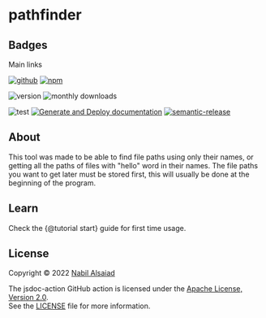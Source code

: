 # pathfinder

## Badges

Main links

[![github](https://img.shields.io/badge/DisQada/pathfinder-000000?logo=github&logoColor=white)](https://www.github.com/DisQada/pathfinder)
[![npm](https://img.shields.io/badge/@disqada/pathfinder-CB3837?logo=npm&logoColor=white)](https://www.npmjs.com/package/@disqada/pathfinder)

![version](https://img.shields.io/npm/v/@disqada/pathfinder.svg?label=latest&logo=npm)
![monthly downloads](https://img.shields.io/npm/dm/@disqada/pathfinder.svg?logo=npm)

![test](https://github.com/DisQada/pathfinder/actions/workflows/test.yml/badge.svg)
[![Generate and Deploy documentation](https://github.com/DisQada/pathfinder/actions/workflows/docs.yml/badge.svg)](https://github.com/DisQada/pathfinder/actions/workflows/docs.yml)
[![semantic-release](https://img.shields.io/badge/%20%20%F0%9F%93%A6%F0%9F%9A%80-semantic--release-e10079.svg?logo=semantic-release)](https://github.com/semantic-release/semantic-release)

## About

This tool was made to be able to find file paths using only their names, or getting all the paths of files with "hello" word in their names.
The file paths you want to get later must be stored first, this will usually be done at the beginning of the program.

## Learn

Check the {@tutorial start} guide for first time usage.

## License

Copyright © 2022 [Nabil Alsaiad](https://github.com/nabil-alsaiad)

The jsdoc-action GitHub action is licensed under the [Apache License, Version 2.0](https://www.apache.org/licenses/LICENSE-2.0).  
See the [LICENSE](LICENSE) file for more information.
